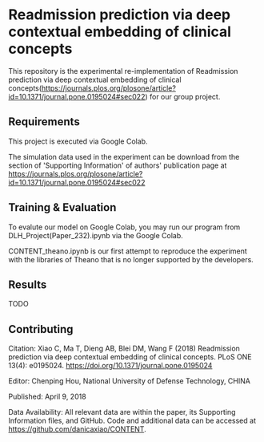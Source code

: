 
# Readmission prediction via deep contextual embedding of clinical concepts

This repository is the experimental re-implementation of Readmission prediction via deep contextual embedding of clinical concepts(https://journals.plos.org/plosone/article?id=10.1371/journal.pone.0195024#sec022) for our group project. 

## Requirements

This project is executed via Google Colab.

The simulation data used in the experiment can be download from the section of 'Supporting Information' of authors' publication page at https://journals.plos.org/plosone/article?id=10.1371/journal.pone.0195024#sec022


## Training & Evaluation

To evalute our model on Google Colab, you may run our program from DLH_Project(Paper_232).ipynb via the Google Colab. 

CONTENT_theano.ipynb is our first attempt to reproduce the experiment with the libraries of Theano that is no longer supported by the developers.

## Results

TODO

## Contributing

Citation: Xiao C, Ma T, Dieng AB, Blei DM, Wang F (2018) Readmission prediction via deep contextual embedding of clinical concepts. PLoS ONE 13(4): e0195024. https://doi.org/10.1371/journal.pone.0195024

Editor: Chenping Hou, National University of Defense Technology, CHINA

Published: April 9, 2018

Data Availability: All relevant data are within the paper, its Supporting Information files, and GitHub. Code and additional data can be accessed at https://github.com/danicaxiao/CONTENT.

